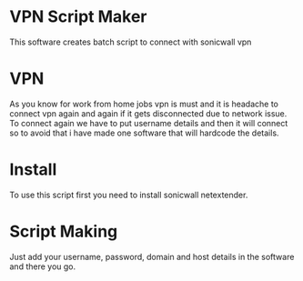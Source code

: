# VPN Script Maker
This software creates batch script to connect with sonicwall vpn
# VPN
As you know for work from home jobs vpn is must and it is headache to connect vpn again and again if it gets disconnected due to network issue.
To connect again we have to put username details and then it will connect so to avoid that i have made one software that will hardcode the details.
# Install
To use this script first you need to install sonicwall netextender.
# Script Making
Just add your username, password, domain and host details in the software and there you go.
